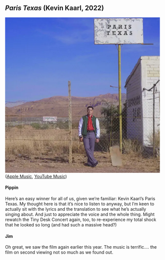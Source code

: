 ## *Paris Texas* (Kevin Kaarl, 2022)

![Paris Texas](../assets/covers/paris-texas.png)  
([Apple Music](https://music.apple.com/us/album/paris-texas/1641007429), [YouTube Music](https://music.youtube.com/playlist?list=OLAK5uy_nUMh1iOpuJY1r0YhoQUcgaqr0X5HGe7ls))

#### Pippin

Here’s an easy winner for all of us, given we’re familiar: Kevin Kaarl’s Paris Texas. My thought here is that it’s nice to listen to anyway, but I’m keen to actually sit with the lyrics and the translation to see what he’s actually singing about. And just to appreciate the voice and the whole thing. Might rewatch the Tiny Desk Concert again, too, to re-experience my total shock that he looked so long (and had such a massive head?)

#### Jim

Oh great, we saw the film again earlier this year. The music is terrific…. the film on second viewing not so much as we found out.

